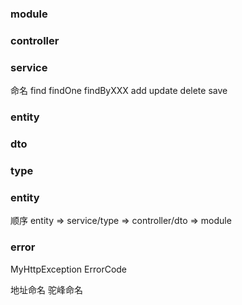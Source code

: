 ### module

### controller

### service

命名
find
findOne
findByXXX
add
update
delete
save

### entity

### dto

### type

### entity

顺序
entity => service/type => controller/dto => module

### error

MyHttpException ErrorCode

地址命名 驼峰命名

